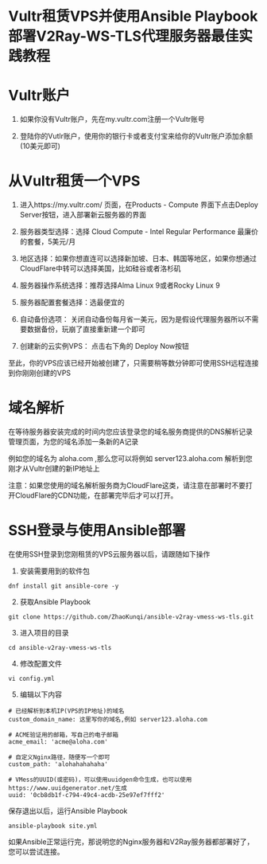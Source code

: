 # Vultr租赁VPS并使用Ansible Playbook部署V2Ray-WS-TLS代理服务器最佳实践教程

# Vultr账户

1. 如果你没有Vultr账户，先在my.vultr.com注册一个Vultr账号

2. 登陆你的Vutlr账户，使用你的银行卡或者支付宝来给你的Vultr账户添加余额(10美元即可)

# 从Vultr租赁一个VPS

1. 进入https://my.vultr.com/ 页面，在Products - Compute 界面下点击Deploy Server按钮，进入部署新云服务器的界面

2. 服务器类型选择：选择 Cloud Compute - Intel Regular Performance 最廉价的套餐，5美元/月

3. 地区选择：如果你想直连可以选择新加坡、日本、韩国等地区，如果你想通过CloudFlare中转可以选择美国，比如硅谷或者洛杉矶

4. 服务器操作系统选择：推荐选择Alma Linux 9或者Rocky Linux 9

5. 服务器配置套餐选择：选最便宜的

6. 自动备份选项： 关闭自动备份每月省一美元，因为是假设代理服务器所以不需要数据备份，玩崩了直接重新建一个即可

7. 创建新的云实例VPS： 点击右下角的 Deploy Now按钮

至此，你的VPS应该已经开始被创建了，只需要稍等数分钟即可使用SSH远程连接到你刚刚创建的VPS

# 域名解析

在等待服务器安装完成的时间内您应该登录您的域名服务商提供的DNS解析记录管理页面，为您的域名添加一条新的A记录

例如您的域名为 aloha.com ,那么您可以将例如 server123.aloha.com 解析到您刚才从Vultr创建的新IP地址上

注意：如果您使用的域名解析服务商为CloudFlare这类，请注意在部署时不要打开CloudFlare的CDN功能，在部署完毕后才可以打开。

# SSH登录与使用Ansible部署

在使用SSH登录到您刚租赁的VPS云服务器以后，请跟随如下操作

1. 安装需要用到的软件包

```
dnf install git ansible-core -y
```

2. 获取Ansible Playbook

```
git clone https://github.com/ZhaoKunqi/ansible-v2ray-vmess-ws-tls.git
```

3. 进入项目的目录

```
cd ansible-v2ray-vmess-ws-tls
```

4. 修改配置文件
```
vi config.yml
```

5. 编辑以下内容

```
# 已经解析到本机IP(VPS的IP地址)的域名
custom_domain_name: 这里写你的域名,例如 server123.aloha.com

# ACME验证用的邮箱，写自己的电子邮箱
acme_email: 'acme@aloha.com'

# 自定义Nginx路径，随便写一个即可
custom_path: 'alohahahahaha'

# VMess的UUID(或密码)，可以使用uuidgen命令生成，也可以使用https://www.uuidgenerator.net/生成
uuid: '0cb8db1f-c794-49c4-acdb-25e97ef7fff2'
```

保存退出以后，运行Ansible Playbook

```
ansible-playbook site.yml
```

如果Ansible正常运行完，那说明您的Nginx服务器和V2Ray服务器都部署好了，您可以尝试连接。
